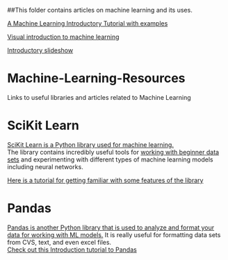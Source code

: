 ##This folder contains articles on machine learning and its uses.

[A Machine Learning Introductory Tutorial with examples](https://www.toptal.com/machine-learning/machine-learning-theory-an-introductory-primer)

[Visual introduction to machine learning](http://www.r2d3.us/visual-intro-to-machine-learning-part-1/)

[Introductory slideshow](http://www.slideshare.net/21_venkat/s-32981502)

# Machine-Learning-Resources
Links to useful libraries and articles related to Machine Learning

# SciKit Learn
[SciKit Learn is a Python library used for machine learning.](http://scikit-learn.org/stable/index.html)</br>
The library contains incredibly useful tools for [working with beginner data sets](http://scikit-learn.org/stable/modules/classes.html#module-sklearn.datasets)
and experimenting with different types of machine learning models including neural networks.

[Here is a tutorial for getting familiar with some features of the library](http://scikit-learn.org/stable/tutorial/index.html)

# Pandas
[Pandas is another Python library that is used to analyze and format your data for working with ML models.](https://pandas.pydata.org/)
It is really useful for formatting data sets from CVS, text, and even excel files.</br>
[Check out this Introduction tutorial to Pandas](https://towardsdatascience.com/a-quick-introduction-to-the-pandas-python-library-f1b678f34673)
